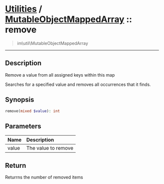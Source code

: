 # [Utilities](util.md) / [MutableObjectMappedArray](util-MutableObjectMappedArray.md) :: remove
 > im\util\MutableObjectMappedArray
____

## Description
Remove a value from all assigned keys within this map

Searches for a specified value and removes all occurrences
that it finds.

## Synopsis
```php
remove(mixed $value): int
```

## Parameters
| Name | Description |
| :--- | :---------- |
| value | The value to remove |

## Return
Returrns the number of removed items
